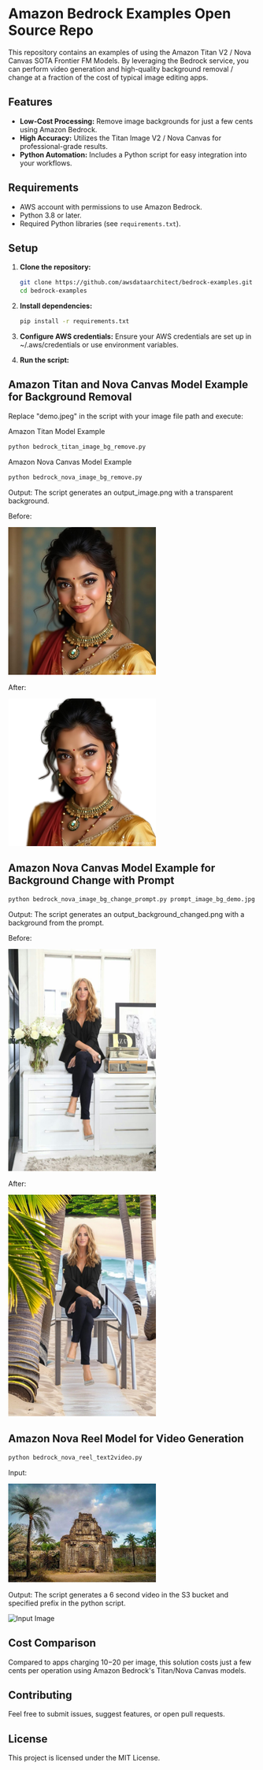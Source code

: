 # Amazon Bedrock Examples Open Source Repo

This repository contains an examples of using the Amazon Titan V2 / Nova Canvas SOTA Frontier FM Models. By leveraging the Bedrock service, you can perform video generation and high-quality background removal / change at a fraction of the cost of typical image editing apps.

## Features

- **Low-Cost Processing:** Remove image backgrounds for just a few cents using Amazon Bedrock.
- **High Accuracy:** Utilizes the Titan Image V2 / Nova Canvas for professional-grade results.
- **Python Automation:** Includes a Python script for easy integration into your workflows.

## Requirements

- AWS account with permissions to use Amazon Bedrock.
- Python 3.8 or later.
- Required Python libraries (see `requirements.txt`).

## Setup

1. **Clone the repository:**
   ```bash
   git clone https://github.com/awsdataarchitect/bedrock-examples.git
   cd bedrock-examples
2. **Install dependencies:**
   ```bash
   pip install -r requirements.txt
3. **Configure AWS credentials:** Ensure your AWS credentials are set up in ~/.aws/credentials or use environment variables.

4. **Run the script:** 

## Amazon Titan and Nova Canvas Model Example for Background Removal
Replace "demo.jpeg" in the script with your image file path and execute:

Amazon Titan Model Example
   ```bash
   python bedrock_titan_image_bg_remove.py
   ```
Amazon Nova Canvas Model Example
   ```bash
   python bedrock_nova_image_bg_remove.py
   ```
Output: The script generates an output_image.png with a transparent background.

Before: 

<img src="./demo2.jpeg" alt="Input Image" title="Input Image" width="300">

After:

<img src="./output_image.png" alt="Output Image after BG Removal" title="Output Image after BG Removal" width="300">

## Amazon Nova Canvas Model Example for Background Change with Prompt
   ```bash
   python bedrock_nova_image_bg_change_prompt.py prompt_image_bg_demo.jpg "scenic beach sunset palm trees"
   ```
Output: The script generates an output_background_changed.png with a background from the prompt.

Before: 

<img src="./prompt_image_bg_demo.jpg" alt="Input Image" title="Input Image" width="300">

After:

<img src="./output_background_changed.png" alt="Output Image after BG change" title="Output Image after BG change" width="300">

## Amazon Nova Reel Model for Video Generation
   ```bash
   python bedrock_nova_reel_text2video.py
   ```
Input: 

<img src="./vasai_village.jpeg" alt="Input Image" title="Input Image" width="300">

Output: The script generates a 6 second video in the S3 bucket and specified prefix in the python script.

<img src="./output_nova_reel.gif" alt="Input Image" title="Input Image" width="300">

## Cost Comparison

Compared to apps charging $10-$20 per image, this solution costs just a few cents per operation using Amazon Bedrock's Titan/Nova Canvas models.

## Contributing

Feel free to submit issues, suggest features, or open pull requests.

## License

This project is licensed under the MIT License.